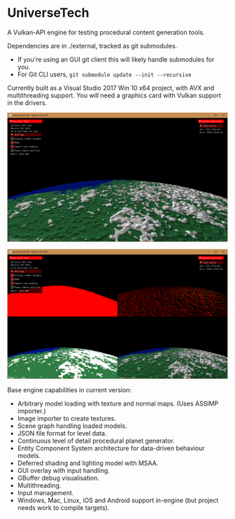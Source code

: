 # UniverseTech
A Vulkan-API engine for testing procedural content generation tools.

Dependencies are in ./external, tracked as git submodules. 
 - If you're using an GUI git client this will likely handle submodules for you. 
 - For Git CLI users, ```git submodule update --init --recursive```

Currently built as a Visual Studio 2017 Win 10 x64 project, with AVX and multithreading support. You will need a graphics card with Vulkan support in the drivers.

![Demo scene screenshot](screenshots/current.png)

![Debug overlay screenshot](screenshots/debug.png)


Base engine capabilities in current version:

- Arbitrary model loading with texture and normal maps. (Uses ASSIMP importer.)
- Image importer to create textures.
- Scene graph handling loaded models.
- JSON file format for level data.
- Continuous level of detail procedural planet generator.
- Entity Component System architecture for data-driven behaviour models.
- Deferred shading and lighting model with MSAA.
- GUI overlay with input handling.
- GBuffer debug visualisation.
- Multithreading.
- Input management.
- Windows, Mac, Linux, iOS and Android support in-engine (but project needs work to compile targets).

